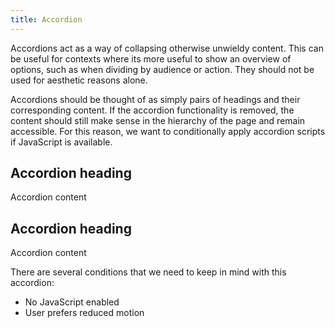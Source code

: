 ```yaml
---
title: Accordion
---
```

Accordions act as a way of collapsing otherwise unwieldy content. This can be useful for contexts where its more useful to show an overview of options, such as when dividing by audience or action. They should not be used for aesthetic reasons alone.

Accordions should be thought of as simply pairs of headings and their corresponding content. If the accordion functionality is removed, the content should still make sense in the hierarchy of the page and remain accessible. For this reason, we want to conditionally apply accordion scripts if JavaScript is available.

<div class="stage">
    <div class="accordion">
        <div class="accordion-heading">
            <h2>Accordion heading</h2>
        </div>
        <div class="accordion-content">
            <p>Accordion content</p>
        </div>
    </div>
    <div class="accordion">
        <div class="accordion-heading">
            <h2>Accordion heading</h2>
        </div>
        <div class="accordion-content">
            <p>Accordion content</p>
        </div>
    </div>
</div>

There are several conditions that we need to keep in mind with this accordion:
- No JavaScript enabled
- User prefers reduced motion